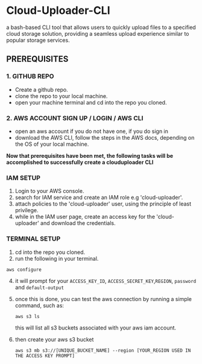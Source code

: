 # Cloud-Uploader-CLI
a bash-based CLI tool that allows users to quickly upload files to a specified cloud storage solution, providing a seamless upload experience similar to popular storage services.


## PREREQUISITES

### 1. GITHUB REPO
- Create a github repo.
-  clone the repo to your local machine.
-  open your machine terminal and cd into the repo you cloned.

### 2. AWS ACCOUNT SIGN UP / LOGIN / AWS CLI
  - open an aws account if you do not have one, if you do sign in
  - download the AWS CLI, follow the steps in the AWS docs, depending on the OS of your local machine.

**Now that prerequisites have been met, the following tasks will be accomplished to successfully create a clouduploader CLI**

### IAM SETUP
1. Login to your AWS console.
2. search for IAM service and create an IAM role e.g 'cloud-uploader'.
3. attach policies to the 'cloud-uploader' user, using the principle of least privilege.
4. while in the IAM user page, create an access key for the 'cloud-uploader' and download the credentials.

### TERMINAL SETUP

1. cd into the repo you cloned.
2. run the following in your terminal.
   
````
aws configure
````
     
4. it will prompt for your `ACCESS_KEY_ID`, `ACCESS_SECRET_KEY`,`REGION`, `password` and `default-output`
5. once this is done, you can test the aws connection by running a simple command, such as:

   ````
   aws s3 ls
   ````
   
   this will list all s3 buckets associated with your aws iam account. 


6. then create your aws s3 bucket

   ````
   aws s3 mb s3://[UNIQUE_BUCKET_NAME] --region [YOUR_REGION USED IN THE ACCESS KEY PROMPT]
   ````

